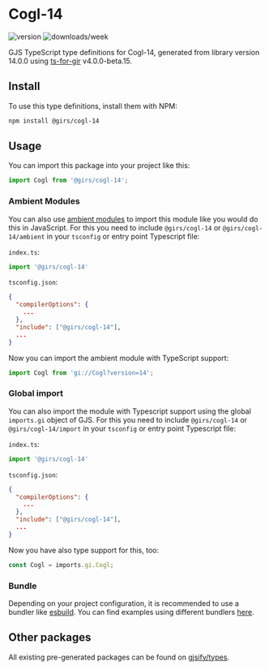 
# Cogl-14

![version](https://img.shields.io/npm/v/@girs/cogl-14)
![downloads/week](https://img.shields.io/npm/dw/@girs/cogl-14)


GJS TypeScript type definitions for Cogl-14, generated from library version 14.0.0 using [ts-for-gir](https://github.com/gjsify/ts-for-gir) v4.0.0-beta.15.


## Install

To use this type definitions, install them with NPM:
```bash
npm install @girs/cogl-14
```

## Usage

You can import this package into your project like this:
```ts
import Cogl from '@girs/cogl-14';
```

### Ambient Modules

You can also use [ambient modules](https://github.com/gjsify/ts-for-gir/tree/main/packages/cli#ambient-modules) to import this module like you would do this in JavaScript.
For this you need to include `@girs/cogl-14` or `@girs/cogl-14/ambient` in your `tsconfig` or entry point Typescript file:

`index.ts`:
```ts
import '@girs/cogl-14'
```

`tsconfig.json`:
```json
{
  "compilerOptions": {
    ...
  },
  "include": ["@girs/cogl-14"],
  ...
}
```

Now you can import the ambient module with TypeScript support: 

```ts
import Cogl from 'gi://Cogl?version=14';
```

### Global import

You can also import the module with Typescript support using the global `imports.gi` object of GJS.
For this you need to include `@girs/cogl-14` or `@girs/cogl-14/import` in your `tsconfig` or entry point Typescript file:

`index.ts`:
```ts
import '@girs/cogl-14'
```

`tsconfig.json`:
```json
{
  "compilerOptions": {
    ...
  },
  "include": ["@girs/cogl-14"],
  ...
}
```

Now you have also type support for this, too:

```ts
const Cogl = imports.gi.Cogl;
```

### Bundle

Depending on your project configuration, it is recommended to use a bundler like [esbuild](https://esbuild.github.io/). You can find examples using different bundlers [here](https://github.com/gjsify/ts-for-gir/tree/main/examples).

## Other packages

All existing pre-generated packages can be found on [gjsify/types](https://github.com/gjsify/types).

